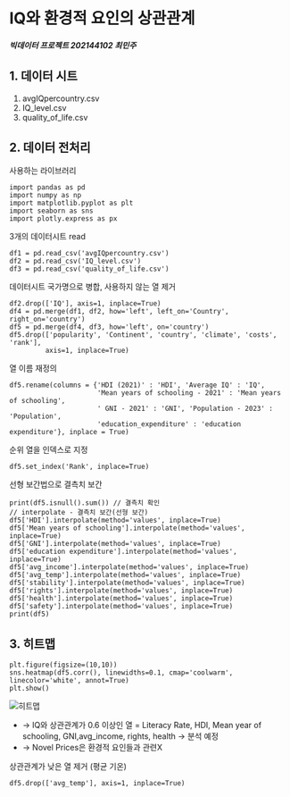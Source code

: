 # IQ와 환경적 요인의 상관관계
##### 빅데이터 프로젝트 202144102 최민주

## 1. 데이터 시트
1. avgIQpercountry.csv
2. IQ_level.csv
3. quality_of_life.csv

## 2. 데이터 전처리
사용하는 라이브러리
```
import pandas as pd
import numpy as np
import matplotlib.pyplot as plt
import seaborn as sns
import plotly.express as px
```
3개의 데이터시트 read
```
df1 = pd.read_csv('avgIQpercountry.csv')
df2 = pd.read_csv('IQ_level.csv')
df3 = pd.read_csv('quality_of_life.csv')
```
데이터시트 국가명으로 병합, 사용하지 않는 열 제거
```
df2.drop(['IQ'], axis=1, inplace=True)
df4 = pd.merge(df1, df2, how='left', left_on='Country', right_on='country')
df5 = pd.merge(df4, df3, how='left', on='country')
df5.drop(['popularity', 'Continent', 'country', 'climate', 'costs', 'rank'],
         axis=1, inplace=True)
```
열 이름 재정의
```
df5.rename(columns = {'HDI (2021)' : 'HDI', 'Average IQ' : 'IQ',
                      'Mean years of schooling - 2021' : 'Mean years of schooling',
                      ' GNI - 2021' : 'GNI', 'Population - 2023' : 'Population',
                      'education_expenditure' : 'education expenditure'}, inplace = True)
```
순위 열을 인덱스로 지정
```
df5.set_index('Rank', inplace=True)
```
선형 보간법으로 결측치 보간
```
print(df5.isnull().sum()) // 결측치 확인
// interpolate - 결측치 보간(선형 보간)
df5['HDI'].interpolate(method='values', inplace=True)
df5['Mean years of schooling'].interpolate(method='values', inplace=True)
df5['GNI'].interpolate(method='values', inplace=True)
df5['education expenditure'].interpolate(method='values', inplace=True)
df5['avg_income'].interpolate(method='values', inplace=True)
df5['avg_temp'].interpolate(method='values', inplace=True)
df5['stability'].interpolate(method='values', inplace=True)
df5['rights'].interpolate(method='values', inplace=True)
df5['health'].interpolate(method='values', inplace=True)
df5['safety'].interpolate(method='values', inplace=True)
print(df5)
```

## 3. 히트맵
```
plt.figure(figsize=(10,10))
sns.heatmap(df5.corr(), linewidths=0.1, cmap='coolwarm', linecolor='white', annot=True)
plt.show()
```
![히트맵](https://github.com/lllllIIlI/study/assets/93465102/0c1dad43-798e-4b14-9663-bf53bb887107)

* -> IQ와 상관관계가 0.6 이상인 열
         = Literacy Rate, HDI, Mean year of schooling, GNI,avg_income, rights, health
         -> 분석 예정
* -> Novel Prices은 환경적 요인들과 관련X

상관관계가 낮은 열 제거 (평균 기온)
```
df5.drop(['avg_temp'], axis=1, inplace=True)
```

